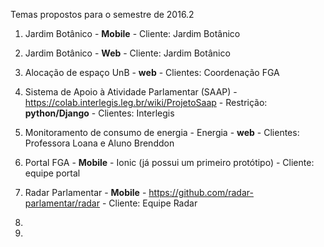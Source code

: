 Temas propostos para o semestre de 2016.2

1.  Jardim Botânico - **Mobile** - Cliente: Jardim Botânico

2.  Jardim Botânico - **Web** - Cliente: Jardim Botânico

3. Alocação de espaço UnB - **web** - Clientes: Coordenação FGA

4. Sistema de Apoio à Atividade Parlamentar (SAAP) -  https://colab.interlegis.leg.br/wiki/ProjetoSaap - Restrição: **python/Django** - Clientes: Interlegis

5. Monitoramento de consumo de energia - Energia - **web** - Clientes: Professora Loana e Aluno Brenddon

6.  Portal FGA - **Mobile** - Ionic (já possui um primeiro protótipo) - Cliente: equipe portal

7. Radar Parlamentar - **Mobile**  - https://github.com/radar-parlamentar/radar - Cliente: Equipe Radar

8.

9.
